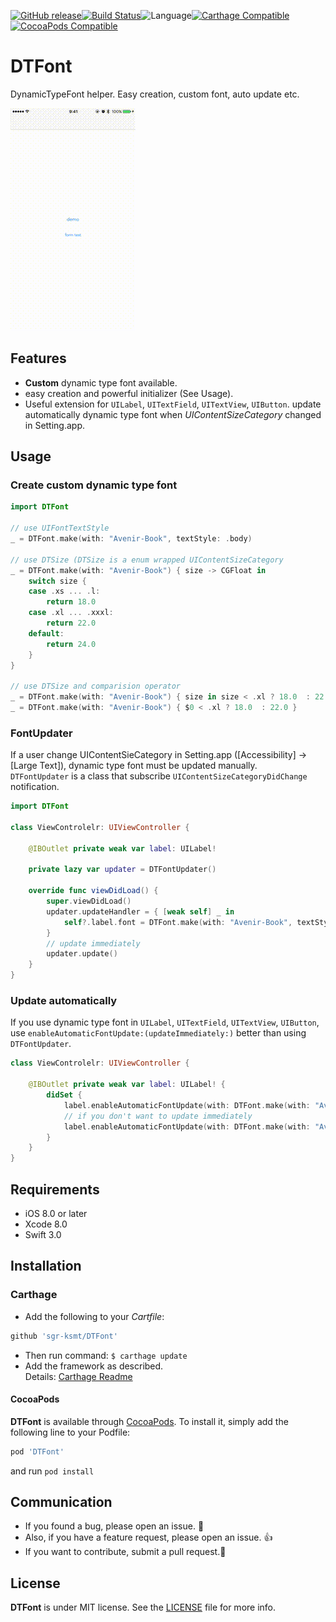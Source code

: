 [![GitHub release](https://img.shields.io/github/release/sgr-ksmt/DTFont.svg)](https://github.com/sgr-ksmt/DTFont/releases)[![Build Status](https://travis-ci.org/sgr-ksmt/DTFont.svg?branch=master)](https://travis-ci.org/sgr-ksmt/DTFont)![Language](https://img.shields.io/badge/language-Swift%203-orange.svg)[![Carthage Compatible](https://img.shields.io/badge/Carthage-compatible-4BC51D.svg?style=flat)](https://github.com/Carthage/Carthage)[![CocoaPods  Compatible](https://img.shields.io/badge/Cocoa%20Pods-compatible-4BC51D.svg?style=flat)](https://cocoapods.org)

# DTFont
DynamicTypeFont helper. Easy creation, custom font, auto update etc.

![gif](Screenshots/sample.gif)

## Features
- **Custom** dynamic type font available.
- easy creation and powerful initializer (See Usage).
- Useful extension for `UILabel`, `UITextField`, `UITextView`, `UIButton`. update automatically dynamic type font when *UIContentSizeCategory* changed in Setting.app.

## Usage

### Create custom dynamic type font

```swift
import DTFont

// use UIFontTextStyle
_ = DTFont.make(with: "Avenir-Book", textStyle: .body)

// use DTSize (DTSize is a enum wrapped UIContentSizeCategory
_ = DTFont.make(with: "Avenir-Book") { size -> CGFloat in
    switch size {
    case .xs ... .l:
        return 18.0
    case .xl ... .xxxl:
        return 22.0
    default:
        return 24.0
    }
}

// use DTSize and comparision operator
_ = DTFont.make(with: "Avenir-Book") { size in size < .xl ? 18.0  : 22.0 }
_ = DTFont.make(with: "Avenir-Book") { $0 < .xl ? 18.0  : 22.0 }
```

### FontUpdater
If a user change UIContentSieCategory in Setting.app ([Accessibility] -> [Large Text]), dynamic type font must be updated manually.  
`DTFontUpdater` is a class that subscribe `UIContentSizeCategoryDidChange` notification.  

```swift
import DTFont

class ViewControlelr: UIViewController {

    @IBOutlet private weak var label: UILabel!

    private lazy var updater = DTFontUpdater()

    override func viewDidLoad() {
        super.viewDidLoad()
        updater.updateHandler = { [weak self] _ in
            self?.label.font = DTFont.make(with: "Avenir-Book", textStyle: .body)
        }
        // update immediately
        updater.update()
    }
}
```

### Update automatically
If you use dynamic type font in `UILabel`, `UITextField`, `UITextView`, `UIButton`,  
use `enableAutomaticFontUpdate:(updateImmediately:)` better than using `DTFontUpdater`.

```swift
class ViewControlelr: UIViewController {

    @IBOutlet private weak var label: UILabel! {
        didSet {
            label.enableAutomaticFontUpdate(with: DTFont.make(with: "Avenir-Book") { $0 < .l ? 18.0 : 22.0 })
            // if you don't want to update immediately
            label.enableAutomaticFontUpdate(with: DTFont.make(with: "Avenir-Book") { $0 < .l ? 18.0 : 22.0 }, updateImmediately: false)
        }
    }
}
```

## Requirements
- iOS 8.0 or later
- Xcode 8.0
- Swift 3.0

## Installation

### Carthage

- Add the following to your *Cartfile*:

```bash
github 'sgr-ksmt/DTFont'
```

- Then run command: `$ carthage update`
- Add the framework as described.
<br> Details: [Carthage Readme](https://github.com/Carthage/Carthage#adding-frameworks-to-an-application)


#### CocoaPods

**DTFont** is available through [CocoaPods](http://cocoapods.org). To install
it, simply add the following line to your Podfile:

```ruby
pod 'DTFont'
```

and run `pod install`


## Communication
- If you found a bug, please open an issue. :bow:
- Also, if you have a feature request, please open an issue. :thumbsup:
- If you want to contribute, submit a pull request.:muscle:

## License

**DTFont** is under MIT license. See the [LICENSE](LICENSE) file for more info.
